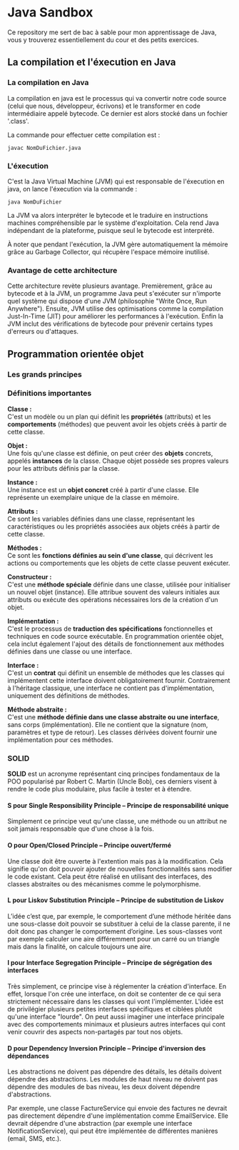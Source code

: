 # Java Sandbox

Ce repository me sert de bac à sable pour mon apprentissage de Java, vous y trouverez essentiellement du cour et des petits exercices.  

## La compilation et l'éxecution en Java

### La compilation en Java

La compilation en java est le processus qui va convertir notre code source (celui que nous, développeur, écrivons) et le transformer en code intermédiaire appelé bytecode. Ce dernier est alors stocké dans un fochier '.class'. 

La commande pour effectuer cette compilation est :

```
javac NomDuFichier.java
```

### L'éxecution 

C'est la Java Virtual Machine (JVM) qui est responsable de l'éxecution en java, on lance l'éxecution via la commande :

```
java NomDuFichier
```

La JVM va alors interpréter le bytecode et le traduire en instructions machines compréhensible par le système d'exploitation. Cela rend Java indépendant de la plateforme, puisque seul le bytecode est interprété.

À noter que pendant l'exécution, la JVM gère automatiquement la mémoire grâce au Garbage Collector, qui récupère l'espace mémoire inutilisé.

### Avantage de cette architecture

Cette architecture revète plusieurs avantage. Premièrement, grâce au bytecode et à la JVM, un programme Java peut s'exécuter sur n'importe quel système qui dispose d'une JVM (philosophie "Write Once, Run Anywhere"). Ensuite, JVM utilise des optimisations comme la compilation Just-In-Time (JIT) pour améliorer les performances à l'exécution. Enfin la JVM inclut des vérifications de bytecode pour prévenir certains types d'erreurs ou d'attaques.

## Programmation orientée objet 

### Les grands principes


### Définitions importantes

**Classe :**  
C'est un modèle ou un plan qui définit les **propriétés** (attributs) et les **comportements** (méthodes) que peuvent avoir les objets créés à partir de cette classe.

**Objet :**  
Une fois qu'une classe est définie, on peut créer des **objets** concrets, appelés **instances** de la classe. Chaque objet possède ses propres valeurs pour les attributs définis par la classe.

**Instance :**  
Une instance est un **objet concret** créé à partir d'une classe. Elle représente un exemplaire unique de la classe en mémoire.

**Attributs :**  
Ce sont les variables définies dans une classe, représentant les caractéristiques ou les propriétés associées aux objets créés à partir de cette classe.

**Méthodes :**  
Ce sont les **fonctions définies au sein d'une classe**, qui décrivent les actions ou comportements que les objets de cette classe peuvent exécuter.

**Constructeur :**  
C'est une **méthode spéciale** définie dans une classe, utilisée pour initialiser un nouvel objet (instance). Elle attribue souvent des valeurs initiales aux attributs ou exécute des opérations nécessaires lors de la création d'un objet. 

**Implémentation :**  
C'est le processus de **traduction des spécifications** fonctionnelles et techniques en code source exécutable. En programmation orientée objet, cela inclut également l'ajout des détails de fonctionnement aux méthodes définies dans une classe ou une interface.

**Interface :**  
C'est un **contrat** qui définit un ensemble de méthodes que les classes qui implémentent cette interface doivent obligatoirement fournir. Contrairement à l'héritage classique, une interface ne contient pas d'implémentation, uniquement des définitions de méthodes.

**Méthode abstraite :**  
C'est une **méthode définie dans une classe abstraite ou une interface**, sans corps (implémentation). Elle ne contient que la signature (nom, paramètres et type de retour). Les classes dérivées doivent fournir une implémentation pour ces méthodes.

### SOLID

**SOLID** est un acronyme représentant cinq principes fondamentaux de la POO popularisé par Robert C. Martin (Uncle Bob), ces derniers visent à rendre le code plus modulaire, plus facile à tester et à étendre. 

#### S pour Single Responsibility Principle – Principe de responsabilité unique

Simplement ce principe veut qu'une classe, une méthode ou un attribut ne soit jamais responsable que d'une chose à la fois. 

#### O pour Open/Closed Principle – Principe ouvert/fermé

Une classe doit être ouverte à l'extention mais pas à la modification. Cela signifie qu'on doit pouvoir ajouter de nouvelles fonctionnalités sans modifier le code existant. Cela peut être réalisé en utilisant des interfaces, des classes abstraites ou des mécanismes comme le polymorphisme.

#### L pour Liskov Substitution Principle – Principe de substitution de Liskov

L’idée c’est que, par exemple, le comportement d’une méthode héritée dans une sous-classe doit pouvoir se substituer à celui de la classe parente, il ne doit donc pas changer le comportement d’origine. Les sous-classes vont par exemple calculer une aire différemment pour un carré ou un triangle mais dans la finalité, on calcule toujours une aire. 

#### I pour Interface Segregation Principle – Principe de ségrégation des interfaces

Très simplement, ce principe vise à réglementer la création d'interface. En effet, lorsque l'on crée une interface, on doit se contenter de ce qui sera strictement nécessaire dans les classes qui vont l'implémenter. L'idée est de privilégier plusieurs petites interfaces spécifiques et ciblées plutôt qu'une interface "lourde". On peut aussi imaginer une interface principale avec des comportements minimaux et plusieurs autres interfaces qui cont venir couvrir des aspects non-partagés par tout nos objets.

#### D pour Dependency Inversion Principle – Principe d'inversion des dépendances

Les abstractions ne doivent pas dépendre des détails, les détails doivent dépendre des abstractions. Les modules de haut niveau ne doivent pas dépendre des modules de bas niveau, les deux doivent dépendre d'abstractions. 

Par exemple, une classe FactureService qui envoie des factures ne devrait pas directement dépendre d'une implémentation comme EmailService. Elle devrait dépendre d'une abstraction (par exemple une interface NotificationService), qui peut être implémentée de différentes manières (email, SMS, etc.).